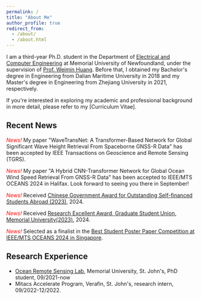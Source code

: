 ```yaml
---
permalink: /
title: "About Me"
author_profile: true
redirect_from: 
  - /about/
  - /about.html
---
```


I am a third-year Ph.D. student in the Department of [Electrical and Computer Engineering](https://www.mun.ca/engineering/ece/) at Memorial University of Newfoundland, under the supervision of [Prof. Weimin Huang](https://www.engr.mun.ca/~weimin/). Before that, I obtained my Bachelor's degree in Engineering from Dalian Maritime University in 2018 and my Master's degree in Engineering from Zhejiang University in 2021, respectively. 

If you're interested in exploring my academic and professional background in more detail, please refer to my [Curriculum Vitae].

## Recent News 

*<font color=red> News! </font>* My paper "WaveTransNet: A Transformer-Based Network for Global Significant Wave Height Retrieval From Spaceborne GNSS-R Data" has been accepted by IEEE Transactions on Geoscience and Remote Sensing (TGRS). 

*<font color=red> News! </font>* My paper "A Hybrid CNN-Transformer Network for Global Ocean Wind Speed Retrieval From GNSS-R Data" has been accepted to IEEE/MTS OCEANS 2024 in Halifax. Look forward to seeing you there in September! 

*<font color=red> News! </font>* Received [Chinese Government Award for Outstanding Self-financed Students Abroad (2023)](https://en.wikipedia.org/wiki/Chinese_government_award_for_outstanding_self-financed_students_abroad), 2024.  

*<font color=red> News! </font>* Received [Research Excellent Award, Graduate Student Union, Memorial University(2023)](https://www.gsumun.ca/awards-2023-24), 2024. 

*<font color=red> News! </font>* Selected as a finalist in the [Best Student Poster Paper Competition at IEEE/MTS OCEANS 2024 in Singapore](https://singapore24.oceansconference.org/student-poster-competition/).


## Research Experience

* [Ocean Remote Sensing Lab](https://www.mun.ca/engineering/ece/research/research-laboratories/radar-remote-sensing-laboratory-rrsl/), Memorial University, St. John's, PhD student, 09/2021-now
* Mitacs Accelerate Program, Verafin, St. John's, research intern, 09/2022-12/2022.
